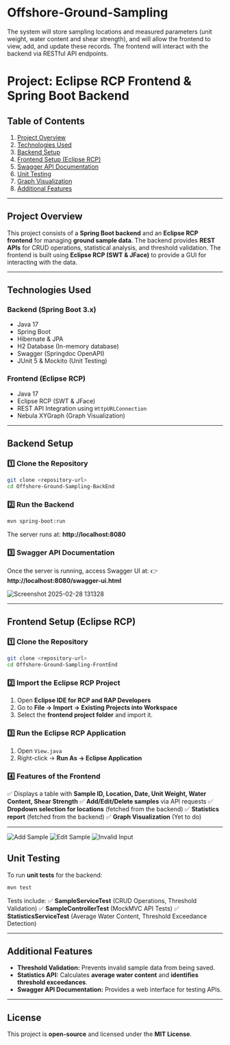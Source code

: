 # Offshore-Ground-Sampling
The system will store sampling locations and measured parameters (unit weight, water content and shear strength), and will allow the frontend to view, add, and update these records. The frontend will interact with the backend via RESTful API endpoints.

# **Project: Eclipse RCP Frontend & Spring Boot Backend**

## **Table of Contents**
1. [Project Overview](#project-overview)
2. [Technologies Used](#technologies-used)
3. [Backend Setup](#backend-setup)
4. [Frontend Setup (Eclipse RCP)](#frontend-setup-eclipse-rcp)
5. [Swagger API Documentation](#swagger-api-documentation)
6. [Unit Testing](#unit-testing)
7. [Graph Visualization](#graph-visualization)
8. [Additional Features](#additional-features)

---

## **Project Overview**
This project consists of a **Spring Boot backend** and an **Eclipse RCP frontend** for managing **ground sample data**.
The backend provides **REST APIs** for CRUD operations, statistical analysis, and threshold validation. The frontend is built using **Eclipse RCP (SWT & JFace)** to provide a GUI for interacting with the data.

---

## **Technologies Used**
### **Backend (Spring Boot 3.x)**
- Java 17
- Spring Boot
- Hibernate & JPA
- H2 Database (In-memory database)
- Swagger (Springdoc OpenAPI)
- JUnit 5 & Mockito (Unit Testing)

### **Frontend (Eclipse RCP)**
- Java 17
- Eclipse RCP (SWT & JFace)
- REST API Integration using `HttpURLConnection`
- Nebula XYGraph (Graph Visualization)

---

## **Backend Setup**
### **1️⃣ Clone the Repository**
```bash
git clone <repository-url>
cd Offshore-Ground-Sampling-BackEnd
```

### **2️⃣ Run the Backend**
```bash
mvn spring-boot:run
```
The server runs at: **http://localhost:8080**

### **3️⃣ Swagger API Documentation**
Once the server is running, access Swagger UI at:
👉 **http://localhost:8080/swagger-ui.html**

![Screenshot 2025-02-28 131328](https://github.com/user-attachments/assets/7360b7e0-24a0-4dec-9d97-eb7024abcef1)

---


## **Frontend Setup (Eclipse RCP)**
### **1️⃣ Clone the Repository**
```bash
git clone <repository-url>
cd Offshore-Ground-Sampling-FrontEnd
```
### **2️⃣ Import the Eclipse RCP Project**
1. Open **Eclipse IDE for RCP and RAP Developers**
2. Go to **File → Import → Existing Projects into Workspace**
3. Select the **frontend project folder** and import it.

### **3️⃣ Run the Eclipse RCP Application**
1. Open `View.java`
2. Right-click → **Run As → Eclipse Application**

### **4️⃣ Features of the Frontend**
✅ Displays a table with **Sample ID, Location, Date, Unit Weight, Water Content, Shear Strength**
✅ **Add/Edit/Delete samples** via API requests
✅ **Dropdown selection for locations** (fetched from the backend)
✅ **Statistics report** (fetched from the backend)
✅ **Graph Visualization** (Yet to do)

---
![Add Sample](https://github.com/user-attachments/assets/a42729be-1a4b-49a6-b0f9-1fbe27e5d349)
![Edit Sample](https://github.com/user-attachments/assets/0eab89f2-2395-4873-99f6-f83773c4752e)
![Invalid Input](https://github.com/user-attachments/assets/874e7261-0c39-49ce-97ac-3d3ff12d05eb)

## **Unit Testing**
To run **unit tests** for the backend:
```bash
mvn test
```
Tests include:
✅ **SampleServiceTest** (CRUD Operations, Threshold Validation)
✅ **SampleControllerTest** (MockMVC API Tests)
✅ **StatisticsServiceTest** (Average Water Content, Threshold Exceedance Detection)

---

## **Additional Features**
- **Threshold Validation:** Prevents invalid sample data from being saved.
- **Statistics API:** Calculates **average water content** and **identifies threshold exceedances**.
- **Swagger API Documentation:** Provides a web interface for testing APIs.

---

## **License**
This project is **open-source** and licensed under the **MIT License**.

